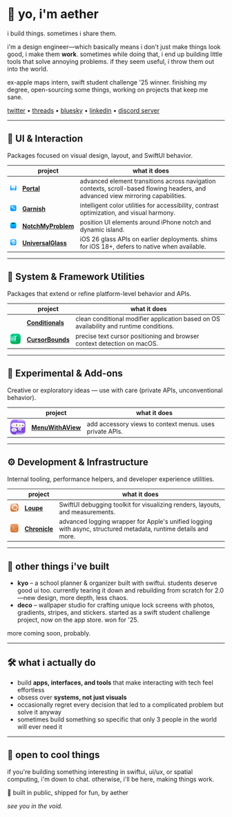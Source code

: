 # 👋 yo, i'm aether

i build things. sometimes i share them.

i'm a design engineer—which basically means i don't just make things look good, i make them **work**. sometimes while doing that, i end up building little tools that solve annoying problems. if they seem useful, i throw them out into the world.

ex-apple maps intern, swift student challenge '25 winner. finishing my degree, open-sourcing some things, working on projects that keep me sane.

[twitter](https://x.com/AetherAurelia) • [threads](https://www.threads.net/@aetheraurelia) • [bluesky](https://bsky.app/profile/aethers.world) • [linkedin](https://www.linkedin.com/in/willjones24) • [discord server](https://discord.gg/6NHhAvwbXV)



---

## 🎨 **UI & Interaction**

Packages focused on visual design, layout, and SwiftUI behavior.

|                                                                                                                 | project                                                        | what it does                                                                                  |
| --------------------------------------------------------------------------------------------------------------- | -------------------------------------------------------------- | --------------------------------------------------------------------------------------------- |
| <img src="https://github.com/Aeastr/Portal/blob/main/Resources/icon/icon.png" alt="Portal" width="45">                  | **[Portal](https://github.com/Aeastr/Portal)**                 | advanced element transitions across navigation contexts, scroll-based flowing headers, and advanced view mirroring capabilities.                  |
| <img src="https://github.com/Aeastr/Garnish/blob/main/Resources/Icons/icon.png" alt="Garnish" width="45">                | **[Garnish](https://github.com/Aeastr/Garnish)**               | intelligent color utilities for accessibility, contrast optimization, and visual harmony.     |
| <img src="https://github.com/Aeastr/NotchMyProblem/blob/main/assets/icon.png" alt="NotchMyProblem" width="45">  | **[NotchMyProblem](https://github.com/Aeastr/NotchMyProblem)** | position UI elements around iPhone notch and dynamic island.                                  |
| <img src="https://github.com/Aeastr/UniversalGlass/blob/main/assets/icon.png" alt="Universal Glass" width="45"> | **[UniversalGlass](https://github.com/Aeastr/UniversalGlass)** | iOS 26 glass APIs on earlier deployments. shims for iOS 18+, defers to native when available. |

---

## 🧩 **System & Framework Utilities**

Packages that extend or refine platform-level behavior and APIs.

|                                                                                                            | project                                                    | what it does                                                            |
| ---------------------------------------------------------------------------------------------------------- | ---------------------------------------------------------- | ----------------------------------------------------------------------- |
|  | **[Conditionals](https://github.com/Aeastr/Conditionals)** | clean conditional modifier application based on OS availability and runtime conditions. |
| <img src="https://github.com/Aeastr/CursorBounds/blob/main/assets/icon.png" alt="CursorBounds" width="45"> | **[CursorBounds](https://github.com/Aeastr/CursorBounds)** | precise text cursor positioning and browser context detection on macOS. |

---

## 🧪 **Experimental & Add-ons**

Creative or exploratory ideas — use with care (private APIs, unconventional behavior).

|                                                                                                              | project                                                      | what it does                                             |
| ------------------------------------------------------------------------------------------------------------ | ------------------------------------------------------------ | -------------------------------------------------------- |
| <img src="https://github.com/Aeastr/MenuWithAView/blob/main/assets/icon.png" alt="MenuWithAView" width="45"> | **[MenuWithAView](https://github.com/Aeastr/MenuWithAView)** | add accessory views to context menus. uses private APIs. |

---

## ⚙️ **Development & Infrastructure**

Internal tooling, performance helpers, and developer experience utilities.

|                                                                                                            | project                                                    | what it does                                                                      |
| ---------------------------------------------------------------------------------------------------------- | ---------------------------------------------------------- | --------------------------------------------------------------------------------- |
| <img src="https://github.com/Aeastr/Loupe/blob/main/assets/icon.png" alt="RenderMeThis" width="45"> | **[Loupe](https://github.com/Aeastr/Loupe)** | SwiftUI debugging toolkit for visualizing renders, layouts, and measurements.                              |
| <img src="https://github.com/Aeastr/Chronicle/blob/main/assets/icon.png" alt="Chronicle" width="45">     | **[Chronicle](https://github.com/Aeastr/Chronicle)**     | advanced logging wrapper for Apple's unified logging with async, structured metadata, runtime details and more. |

---

## 🚀 other things i've built
- **kyo** – a school planner & organizer built with swiftui. students deserve good ui too. currently tearing it down and rebuilding from scratch for 2.0—new design, more depth, less chaos.
- **deco** – wallpaper studio for crafting unique lock screens with photos, gradients, stripes, and stickers. started as a swift student challenge project, now on the app store. won for '25.

more coming soon, probably.

---

## 🛠 what i actually do
- build **apps, interfaces, and tools** that make interacting with tech feel effortless
- obsess over **systems, not just visuals**
- occasionally regret every decision that led to a complicated problem but solve it anyway
- sometimes build something so specific that only 3 people in the world will ever need it

---

## 🤝 open to cool things
if you're building something interesting in swiftui, ui/ux, or spatial computing, i'm down to chat. otherwise, i'll be here, making things work.

👾 built in public, shipped for fun, by aether

_see you in the void._
